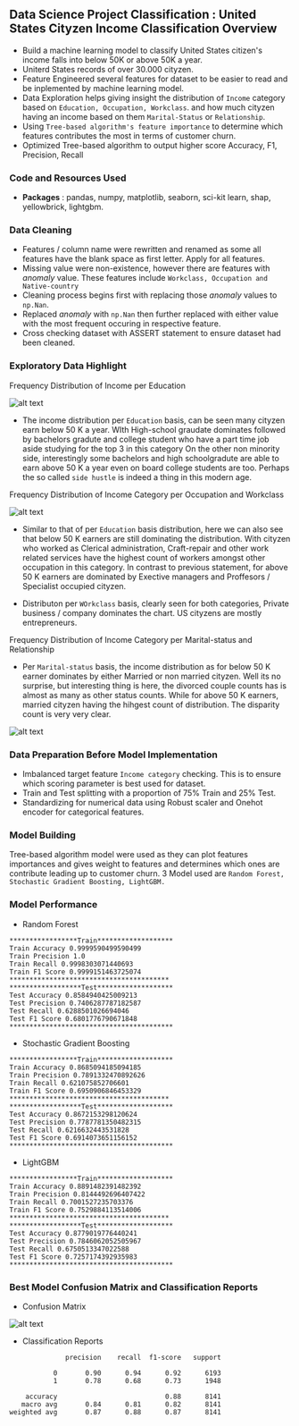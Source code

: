 ## Data Science Project Classification : United States Cityzen Income Classification Overview
* Build a machine learning model to classify United States citizen's income falls into below 50K or above 50K a year.
* Uniterd States records of over 30.000 cityzen.
* Feature Engineered several features for dataset to be easier to read and be inplemented by machine learning model.
* Data Exploration helps giving insight the distribution of `Income` category based on `Education, Occupation, Workclass`. and how much cityzen having an income based on them `Marital-Status` or `Relationship`.
* Using `Tree-based algorithm's feature importance` to determine which features contributes the most in terms of customer churn.
* Optimized Tree-based algorithm to output higher score Accuracy, F1, Precision, Recall

### Code and Resources Used
* **Packages** : pandas, numpy, matplotlib, seaborn, sci-kit learn, shap, yellowbrick, lightgbm.

### Data Cleaning
* Features / column name were rewritten and renamed as some all features have the blank space as first letter. Apply for all features.
* Missing value were non-existence, however there are features with _anomaly_ value. These features include `Workclass, Occupation and Native-country`
* Cleaning process begins first with replacing those _anomaly_ values to `np.Nan`.
* Replaced _anomaly_ with `np.Nan` then further replaced with either value with the most frequent occuring in respective feature.
* Cross checking dataset with ASSERT statement to ensure dataset had been cleaned.

### Exploratory Data Highlight
Frequency Distribution of Income per Education

![alt text](https://github.com/ELSady/Classification-US-Cityzen-Income-/blob/main/index1.png)

* The income distribution per `Education` basis, can be seen many cityzen earn below 50 K a year. WIth High-school graudate dominates followed by bachelors gradute and college student who have a part time job aside studying for the top 3 in this category On the other non minority side, interestingly some bachelors and high schoolgradute are able to earn above 50 K a year even on board college students are too. Perhaps the so called `side hustle` is indeed a thing in this modern age.

Frequency Distribution of Income Category per Occupation and Workclass

![alt text](https://github.com/ELSady/Classification-US-Cityzen-Income-/blob/main/index2.png)

* Similar to that of per `Education` basis distribution, here we can also see that below 50 K earners are still dominating the distribution. With cityzen who worked as Clerical administration, Craft-repair and other work related services have the highest count of workers amongst other occupation in this category. In contrast to previous statement, for above 50 K earners are dominated by Exective managers and Proffesors / Specialist occupied cityzen. 

* Distributon per `WOrkclass` basis, clearly seen for both categories, Private business / company dominates the chart. US cityzens are mostly entrepreneurs.

Frequency Distribution of Income Category per Marital-status and Relationship

* Per `Marital-status` basis, the income distribution as for below 50 K earner dominates by either Married or non married cityzen. Well its no surprise, but interesting thing is here, the divorced couple counts has is almost as many as other status counts. While for above 50 K earners, married cityzen having the hihgest count of distribution. The disparity count is very very clear.

![alt text](https://github.com/ELSady/Classification-US-Cityzen-Income-/blob/main/index3.png)

### Data Preparation Before Model Implementation
* Imbalanced target feature `Income category` checking. This is to ensure which scoring parameter is best used for dataset.
* Train and Test splitting with a proportion of 75% Train and 25% Test.
* Standardizing for numerical data using Robust scaler and Onehot encoder for categorical features.

### Model Building 
Tree-based algorithm model were used as they can plot features importances and gives weight to features and determines which ones are contribute leading up to customer churn.
3 Model used are `Random Forest, Stochastic Gradient Boosting, LightGBM.`

### Model Performance
* Random Forest
```
*****************Train*******************
Train Accuracy 0.9999590499590499
Train Precision 1.0
Train Recall 0.9998303071440693
Train F1 Score 0.9999151463725074
****************************************
******************Test*******************
Test Accuracy 0.8584940425009213
Test Precision 0.7406287787182587
Test Recall 0.6288501026694046
Test F1 Score 0.6801776790671848
*****************************************
```

* Stochastic Gradient Boosting
```
*****************Train*******************
Train Accuracy 0.8685094185094185
Train Precision 0.7891332470892626
Train Recall 0.621075852706601
Train F1 Score 0.6950906846453329
****************************************
******************Test*******************
Test Accuracy 0.8672153298120624
Test Precision 0.7787781350482315
Test Recall 0.6216632443531828
Test F1 Score 0.6914073651156152
*****************************************
```

* LightGBM
```
*****************Train*******************
Train Accuracy 0.8891482391482392
Train Precision 0.8144492696407422
Train Recall 0.7001527235703376
Train F1 Score 0.7529884113514006
****************************************
******************Test*******************
Test Accuracy 0.8779019776440241
Test Precision 0.7846062052505967
Test Recall 0.6750513347022588
Test F1 Score 0.7257174392935983
*****************************************
```

### Best Model Confusion Matrix and Classification Reports
* Confusion Matrix

![alt text](https://github.com/ELSady/Classification-US-Cityzen-Income-/blob/main/index.png)

* Classification Reports 
```
              precision    recall  f1-score   support

           0       0.90      0.94      0.92      6193
           1       0.78      0.68      0.73      1948

    accuracy                           0.88      8141
   macro avg       0.84      0.81      0.82      8141
weighted avg       0.87      0.88      0.87      8141
```



